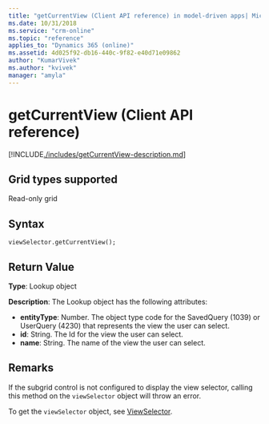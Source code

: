 ```yaml
---
title: "getCurrentView (Client API reference) in model-driven apps| MicrosoftDocs"
ms.date: 10/31/2018
ms.service: "crm-online"
ms.topic: "reference"
applies_to: "Dynamics 365 (online)"
ms.assetid: 4d025f92-db16-440c-9f82-e40d71e09862
author: "KumarVivek"
ms.author: "kvivek"
manager: "amyla"
---
```

# getCurrentView (Client API reference)



[!INCLUDE[./includes/getCurrentView-description.md](./includes/getCurrentView-description.md)]

## Grid types supported

Read-only grid

## Syntax

`viewSelector.getCurrentView();`

## Return Value

**Type**: Lookup object

**Description**: The Lookup object has the following attributes:

- **entityType**: Number. The object type code for the SavedQuery (1039) or UserQuery (4230) that represents the view the user can select.
- **id**: String. The Id for the view the user can select.
- **name**: String. The name of the view the user can select.

## Remarks

If the subgrid control is not configured to display the view selector, calling this method on the `viewSelector` object will throw an error.

To get the `viewSelector` object, see [ViewSelector](../viewselector.md).



